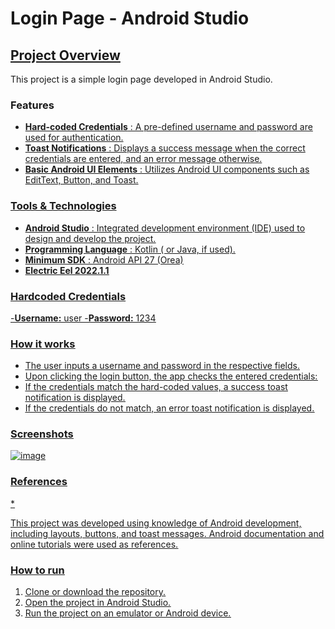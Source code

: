 # **Login Page - Android Studio**

## <u>Project Overview</u>
This project is a simple login page developed in Android Studio.

### <h3>Features</h3> <u/>
- **Hard-coded Credentials** :  A pre-defined username and password are used for authentication.
- **Toast Notifications** :  Displays a success message when the correct credentials are entered, and an error message otherwise.
- **Basic Android UI Elements** :  Utilizes Android UI components such as EditText, Button, and Toast.


### <h3>Tools & Technologies</h3><u/>

- **Android Studio** : Integrated development environment (IDE) used to design and develop the project.
- **Programming Language** : Kotlin ( or Java, if used).
- **Minimum SDK** : Android API 27 (Orea)
- **Electric Eel 2022.1.1**


### <h3>Hardcoded Credentials</h3><u/>

-**Username:** user
-**Password:** 1234

### <h3>How it works</h3><u/>
- The user inputs a username and password in the respective fields.
- Upon clicking the login button, the app checks the entered credentials:
- If the credentials match the hard-coded values, a success toast notification is displayed.
- If the credentials do not match, an error toast notification is displayed.
   
### <h3>Screenshots</h3><u/>

![image](https://github.com/user-attachments/assets/017480d1-2b05-4d92-9054-4668131e32ea)


### <h3>References</h3><u/>*
This project was developed using knowledge of Android development, including layouts, buttons, and toast messages. Android documentation and online tutorials were used as references.

### <h3>How to run</h3><u/>
1. Clone or download the repository.
2. Open the project in Android Studio.
3. Run the project on an emulator or Android device.

